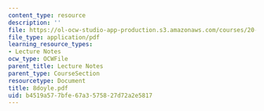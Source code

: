 ```yaml
---
content_type: resource
description: ''
file: https://ol-ocw-studio-app-production.s3.amazonaws.com/courses/20-010j-introduction-to-bioengineering-be-010j-spring-2006/b4519a577bfe67a3575827d72a2e5817_8doyle.pdf
file_type: application/pdf
learning_resource_types:
- Lecture Notes
ocw_type: OCWFile
parent_title: Lecture Notes
parent_type: CourseSection
resourcetype: Document
title: 8doyle.pdf
uid: b4519a57-7bfe-67a3-5758-27d72a2e5817
---
```

